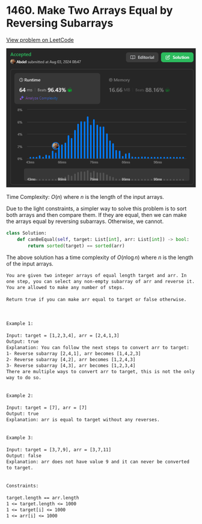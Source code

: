 # 1460. Make Two Arrays Equal by Reversing Subarrays

[View problem on LeetCode](https://leetcode.com/problems/make-two-arrays-equal-by-reversing-sub-arrays/)

![Submission](image.png)

Time Complexity: $O(n)$ where $n$ is the length of the input arrays.

Due to the light constraints, a simpler way to solve this problem is to sort both arrays and then compare them. If they are equal, then we can make the arrays equal by reversing subarrays. Otherwise, we cannot.

```python
class Solution:
    def canBeEqual(self, target: List[int], arr: List[int]) -> bool:
        return sorted(target) == sorted(arr)
```

The above solution has a time complexity of $O(n \log n)$ where $n$ is the length of the input arrays.

```
You are given two integer arrays of equal length target and arr. In one step, you can select any non-empty subarray of arr and reverse it. You are allowed to make any number of steps.

Return true if you can make arr equal to target or false otherwise.



Example 1:

Input: target = [1,2,3,4], arr = [2,4,1,3]
Output: true
Explanation: You can follow the next steps to convert arr to target:
1- Reverse subarray [2,4,1], arr becomes [1,4,2,3]
2- Reverse subarray [4,2], arr becomes [1,2,4,3]
3- Reverse subarray [4,3], arr becomes [1,2,3,4]
There are multiple ways to convert arr to target, this is not the only way to do so.


Example 2:

Input: target = [7], arr = [7]
Output: true
Explanation: arr is equal to target without any reverses.


Example 3:

Input: target = [3,7,9], arr = [3,7,11]
Output: false
Explanation: arr does not have value 9 and it can never be converted to target.


Constraints:

target.length == arr.length
1 <= target.length <= 1000
1 <= target[i] <= 1000
1 <= arr[i] <= 1000
```
